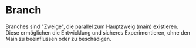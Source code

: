 # Branch

Branches sind "Zweige", die parallel zum Hauptzweig (main) existieren. Diese ermöglichen die Entwicklung und sicheres Experimentieren, ohne den Main zu beeinflussen oder zu beschädigen.